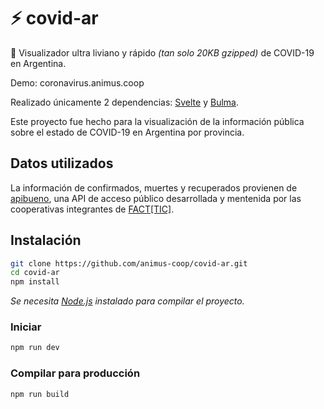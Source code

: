 # ⚡ covid-ar


🚀 Visualizador ultra liviano y rápido _(tan solo 20KB gzipped)_ de COVID-19 en Argentina.

Demo: coronavirus.animus.coop

Realizado únicamente 2 dependencias: [Svelte](https://svelte.dev) y [Bulma](https://picturepan2.github.io/spectre).

Este proyecto fue hecho para la visualización de la información pública sobre el estado de COVID-19 en Argentina por provincia.


## Datos utilizados
La información de confirmados, muertes y recuperados provienen de [apibueno](https://github.com/facttic/apibueno), una API de acceso público desarrollada y mentenida por las cooperativas integrantes de [FACT[TIC]](https://facttic.org.ar/).

## Instalación

```bash
git clone https://github.com/animus-coop/covid-ar.git
cd covid-ar
npm install
```
*Se necesita [Node.js](https://nodejs.org) instalado para compilar el proyecto.*

### Iniciar
```bash
npm run dev
```

### Compilar para producción
```bash
npm run build
```
